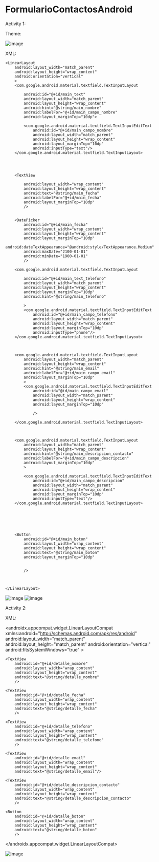 ﻿# FormularioContactosAndroid

Activity 1: 

Theme:

![image](https://github.com/user-attachments/assets/aa6aec31-936d-4537-a134-2925f34cfbe5)

XML:

<?xml version="1.0" encoding="utf-8"?>

<ScrollView
    xmlns:android="http://schemas.android.com/apk/res/android"
    xmlns:app="http://schemas.android.com/apk/res-auto"
    xmlns:tools="http://schemas.android.com/tools"
    android:layout_width="match_parent"
    android:layout_height="match_parent"
    android:fitsSystemWindows="true"
    >


    <LinearLayout
        android:layout_width="match_parent"
        android:layout_height="wrap_content"
        android:orientation="vertical"
        >
        <com.google.android.material.textfield.TextInputLayout

            android:id="@+id/main_text"
            android:layout_width="match_parent"
            android:layout_height="wrap_content"
            android:hint="@string/main_nombre"
            android:labelFor="@+id/main_campo_nombre"
            android:layout_marginTop="10dp">

            <com.google.android.material.textfield.TextInputEditText
                android:id="@+id/main_campo_nombre"
                android:layout_width="match_parent"
                android:layout_height="wrap_content"
                android:layout_marginTop="10dp"
                android:inputType="text"/>
        </com.google.android.material.textfield.TextInputLayout>




        <TextView

            android:layout_width="wrap_content"
            android:layout_height="wrap_content"
            android:text="@string/main_fecha"
            android:labelFor="@+id/main_fecha"
            android:layout_marginTop="10dp"
            />


        <DatePicker
            android:id="@+id/main_fecha"
            android:layout_width="wrap_content"
            android:layout_height="wrap_content"
            android:layout_marginTop="10dp"
            android:dateTextAppearance="@android:style/TextAppearance.Medium"
            android:maxDate="2100-01-01"
            android:minDate="1900-01-01"
            />

        <com.google.android.material.textfield.TextInputLayout

            android:id="@+id/main_text_telefono"
            android:layout_width="match_parent"
            android:layout_height="wrap_content"
            android:layout_marginTop="10dp"
            android:hint="@string/main_telefono"

            >
            <com.google.android.material.textfield.TextInputEditText
                android:id="@+id/main_campo_telefono"
                android:layout_width="match_parent"
                android:layout_height="wrap_content"
                android:layout_marginTop="10dp"
                android:inputType="phone"/>
        </com.google.android.material.textfield.TextInputLayout>



        <com.google.android.material.textfield.TextInputLayout
            android:layout_width="match_parent"
            android:layout_height="wrap_content"
            android:hint="@string/main_email"
            android:labelFor="@+id/main_campo_email"
            android:layout_marginTop="10dp"
            >
            <com.google.android.material.textfield.TextInputEditText
                android:id="@id/main_campo_email"
                android:layout_width="match_parent"
                android:layout_height="wrap_content"
                android:layout_marginTop="10dp"

                />

        </com.google.android.material.textfield.TextInputLayout>



        <com.google.android.material.textfield.TextInputLayout
            android:layout_width="match_parent"
            android:layout_height="wrap_content"
            android:hint="@string/main_descripcion_contacto"
            android:labelFor="@+id/main_campo_descripcion"
            android:layout_marginTop="10dp"
            >

            <com.google.android.material.textfield.TextInputEditText
                android:id="@+id/main_campo_descripcion"
                android:layout_width="match_parent"
                android:layout_height="wrap_content"
                android:layout_marginTop="10dp"
                android:inputType="text"/>
        </com.google.android.material.textfield.TextInputLayout>






        <Button
            android:id="@+id/main_boton"
            android:layout_width="wrap_content"
            android:layout_height="wrap_content"
            android:text="@string/main_boton"
            android:layout_marginTop="10dp"


            />



    </LinearLayout>
</ScrollView>




![image](https://github.com/user-attachments/assets/ce88e23f-d01c-4e34-9fc6-71e165c7ebff)
![image](https://github.com/user-attachments/assets/50393985-3830-4215-b552-3e72b8447183)


Activity 2:

XML:

<?xml version="1.0" encoding="utf-8"?>
<androidx.appcompat.widget.LinearLayoutCompat xmlns:android="http://schemas.android.com/apk/res/android"
    android:layout_width="match_parent"
    android:layout_height="match_parent"
    android:orientation="vertical"
    android:fitsSystemWindows="true"
    >
    <TextView
        android:layout_width="wrap_content"
        android:layout_height="wrap_content"
        android:text="@string/detalle_titulo"
        />

    <TextView
        android:id="@+id/detalle_nombre"
        android:layout_width="wrap_content"
        android:layout_height="wrap_content"
        android:text="@string/detalle_nombre"
        />

    <TextView
        android:id="@+id/detalle_fecha"
        android:layout_width="wrap_content"
        android:layout_height="wrap_content"
        android:text="@string/detalle_fecha"
        />

    <TextView
        android:id="@+id/detalle_telefono"
        android:layout_width="wrap_content"
        android:layout_height="wrap_content"
        android:text="@string/detalle_telefono"
        />

    <TextView
        android:id="@+id/detalle_email"
        android:layout_width="wrap_content"
        android:layout_height="wrap_content"
        android:text="@string/detalle_email"/>

    <TextView
        android:id="@+id/detalle_descripcion_contacto"
        android:layout_width="wrap_content"
        android:layout_height="wrap_content"
        android:text="@string/detalle_descripcion_contacto"
        />

    <Button
        android:id="@+id/detalle_boton"
        android:layout_width="wrap_content"
        android:layout_height="wrap_content"
        android:text="@string/detalle_boton"
        />






</androidx.appcompat.widget.LinearLayoutCompat>

![image](https://github.com/user-attachments/assets/4963ff6a-0b8e-4bd2-b230-552afa26609d)


